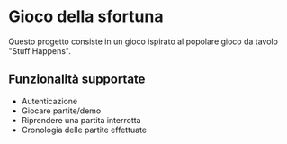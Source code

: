# Gioco della sfortuna

Questo progetto consiste in un gioco ispirato al popolare gioco da tavolo "Stuff Happens".

## Funzionalità supportate

- Autenticazione
- Giocare partite/demo
- Riprendere una partita interrotta
- Cronologia delle partite effettuate

